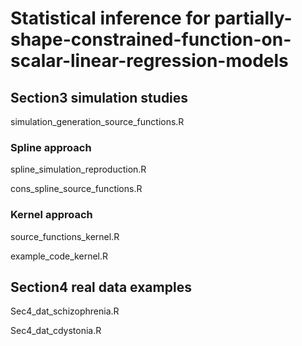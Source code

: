 # Statistical inference for partially-shape-constrained-function-on-scalar-linear-regression-models

## Section3 simulation studies
simulation_generation_source_functions.R

### Spline approach
spline_simulation_reproduction.R


cons_spline_source_functions.R

### Kernel approach
source_functions_kernel.R

example_code_kernel.R

## Section4 real data examples
Sec4_dat_schizophrenia.R


Sec4_dat_cdystonia.R
